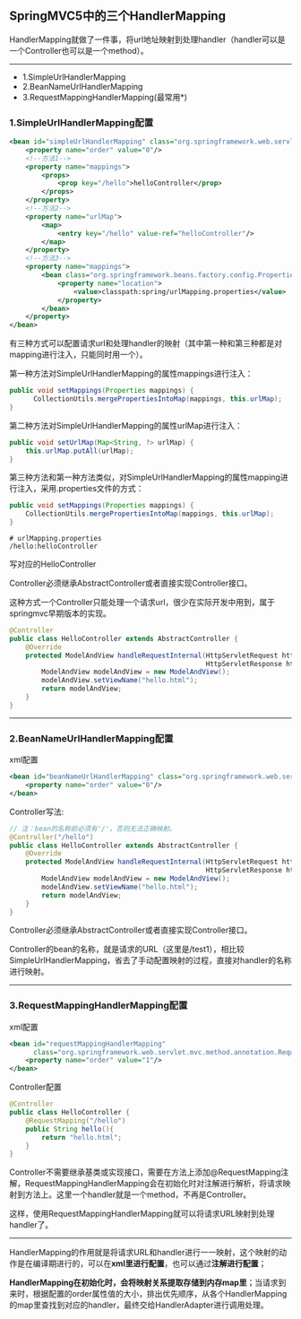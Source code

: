 ## SpringMVC5中的三个HandlerMapping

HandlerMapping就做了一件事，将url地址映射到处理handler（handler可以是一个Controller也可以是一个method）。

----

- 1.SimpleUrlHandlerMapping
- 2.BeanNameUrlHandlerMapping
- 3.RequestMappingHandlerMapping(最常用*)  

### 1.SimpleUrlHandlerMapping配置

```xml
<bean id="simpleUrlHandlerMapping" class="org.springframework.web.servlet.handler.SimpleUrlHandlerMapping">
    <property name="order" value="0"/>
    <!--方法1-->
    <property name="mappings">
        <props>
            <prop key="/hello">helloController</prop>
        </props>
    </property>
    <!--方法2-->
    <property name="urlMap">
        <map>
            <entry key="/hello" value-ref="helloController"/>
        </map>
    </property>
    <!--方法3-->
    <property name="mappings">
        <bean class="org.springframework.beans.factory.config.PropertiesFactoryBean">
            <property name="location">
                <value>classpath:spring/urlMapping.properties</value>
            </property>
        </bean>
    </property>
</bean>
```



有三种方式可以配置请求url和处理handler的映射（其中第一种和第三种都是对mapping进行注入，只能同时用一个）。

第一种方法对SimpleUrlHandlerMapping的属性mappings进行注入：

```java
public void setMappings(Properties mappings) {
      CollectionUtils.mergePropertiesIntoMap(mappings, this.urlMap);
}
```

第二种方法对SimpleUrlHandlerMapping的属性urlMap进行注入：

```java
public void setUrlMap(Map<String, ?> urlMap) {
	this.urlMap.putAll(urlMap);
}
```

第三种方法和第一种方法类似，对SimpleUrlHandlerMapping的属性mapping进行注入，采用.properties文件的方式：

```java
public void setMappings(Properties mappings) {
	CollectionUtils.mergePropertiesIntoMap(mappings, this.urlMap);
}
```

```properties
# urlMapping.properties
/hello:helloController
```



写对应的HelloController

Controller必须继承AbstractController或者直接实现Controller接口。

这种方式一个Controller只能处理一个请求url，很少在实际开发中用到，属于springmvc早期版本的实现。

```java
@Controller
public class HelloController extends AbstractController {
    @Override
    protected ModelAndView handleRequestInternal(HttpServletRequest httpServletRequest, 
                                                 HttpServletResponse httpServletResponse) throws Exception {
        ModelAndView modelAndView = new ModelAndView();
        modelAndView.setViewName("hello.html");
        return modelAndView;
    }
}
```

----

### 2.BeanNameUrlHandlerMapping配置

xml配置

```xml
<bean id="beanNameUrlHandlerMapping" class="org.springframework.web.servlet.handler.BeanNameUrlHandlerMapping">
	<property name="order" value="0"/>
</bean>
```

Controller写法:

```java
// 注：bean的名称前必须有'/'，否则无法正确映射。
@Controller("/hello")
public class HelloController extends AbstractController {
    @Override
    protected ModelAndView handleRequestInternal(HttpServletRequest httpServletRequest, 
                                                 HttpServletResponse httpServletResponse) throws Exception {
        ModelAndView modelAndView = new ModelAndView();
        modelAndView.setViewName("hello.html");
        return modelAndView;
    }
}
```

Controller必须继承AbstractController或者直接实现Controller接口。

Controller的bean的名称，就是请求的URL（这里是/test1），相比较SimpleUrlHandlerMapping，省去了手动配置映射的过程，直接对handler的名称进行映射。

---

### 3.RequestMappingHandlerMapping配置

xml配置

```xml
<bean id="requestMappingHandlerMapping" 
      class="org.springframework.web.servlet.mvc.method.annotation.RequestMappingHandlerMapping">
    <property name="order" value="1"/>
</bean>
```

Controller配置

```java
@Controller
public class HelloController {
    @RequestMapping("/hello")
    public String hello(){
        return "hello.html";
    }
}
```

Controller不需要继承基类或实现接口，需要在方法上添加@RequestMapping注解，RequestMappingHandlerMapping会在初始化时对注解进行解析，将请求映射到方法上。这里一个handler就是一个method，不再是Controller。

这样，使用RequestMappingHandlerMapping就可以将请求URL映射到处理handler了。

---



HandlerMapping的作用就是将请求URL和handler进行一一映射，这个映射的动作是在编译期进行的，可以在**xml里进行配置**，也可以通过**注解进行配置**；

**HandlerMapping在初始化时，会将映射关系提取存储到内存map里**；当请求到来时，根据配置的order属性值的大小，排出优先顺序，从各个HandlerMapping的map里查找到对应的handler，最终交给HandlerAdapter进行调用处理。

